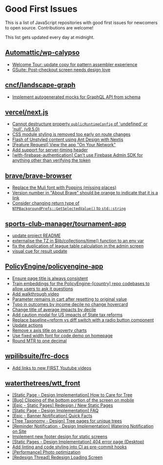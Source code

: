 # Good First Issues

This is a list of JavaScript repositories with good first issues for newcomers to open source. Contributions are welcome!

This list gets updated every day at midnight.

## [Automattic/wp-calypso](https://github.com/Automattic/wp-calypso)

- [Welcome Tour: update copy for pattern assembler experience](https://github.com/Automattic/wp-calypso/issues/74089)
- [GSuite: Post-checkout screen needs design love](https://github.com/Automattic/wp-calypso/issues/45123)

## [cncf/landscape-graph](https://github.com/cncf/landscape-graph)

- [Implement autogenerated mocks for GraphQL API from schema](https://github.com/cncf/landscape-graph/issues/103)

## [vercel/next.js](https://github.com/vercel/next.js)

- [Cannot destructure property `publicRuntimeConfig` of 'undefined' or 'null'. (v9.5.0)](https://github.com/vercel/next.js/issues/15568)
- [CSS module styling is removed too early on route changes](https://github.com/vercel/next.js/issues/17464)
- [Flash of Unstyled content using Ant Design with Nextjs](https://github.com/vercel/next.js/issues/48483)
- [[Feature Request] View the app "On Your Network"](https://github.com/vercel/next.js/issues/11367)
- [Add support for server-timing header](https://github.com/vercel/next.js/issues/12382)
- [[with-firebase-authentication] Can't use Firebase Admin SDK for anything other than verifying the token](https://github.com/vercel/next.js/issues/14139)

## [brave/brave-browser](https://github.com/brave/brave-browser)

- [Replace the Muli font with Poppins (missing places)](https://github.com/brave/brave-browser/issues/27081)
- [Version number in "About Brave" should be orange to indicate that it is a link](https://github.com/brave/brave-browser/issues/26040)
- [Consider changing return type of `NTPBackgroundPrefs::GetSelectedValue()` to `std::string`](https://github.com/brave/brave-browser/issues/25602)

## [sports-club-manager/tournament-app](https://github.com/sports-club-manager/tournament-app)

- [update project README](https://github.com/sports-club-manager/tournament-app/issues/22)
- [externalise the TZ in $lib/collections/time() function to an env var](https://github.com/sports-club-manager/tournament-app/issues/28)
- [fix the duplication of league table calculation in the admin screen](https://github.com/sports-club-manager/tournament-app/issues/26)
- [visual cue for result update](https://github.com/sports-club-manager/tournament-app/issues/16)

## [PolicyEngine/policyengine-app](https://github.com/PolicyEngine/policyengine-app)

- [Ensure page title is always consistent](https://github.com/PolicyEngine/policyengine-app/issues/477)
- [Train embeddings for the PolicyEngine-[country] repo codebases to allow users to ask it questions](https://github.com/PolicyEngine/policyengine-app/issues/512)
- [Add walkthrough video](https://github.com/PolicyEngine/policyengine-app/issues/511)
- [Parameter remains in cart after resetting to original value](https://github.com/PolicyEngine/policyengine-app/issues/53)
- [Typo in outcomes by income decile no change hovercard](https://github.com/PolicyEngine/policyengine-app/issues/487)
- [Change title of average impacts by decile](https://github.com/PolicyEngine/policyengine-app/issues/493)
- [Add caution modal for US impacts of State tax reforms](https://github.com/PolicyEngine/policyengine-app/issues/459)
- [Replace baseline+reform vs diff switch with a radio button component](https://github.com/PolicyEngine/policyengine-app/issues/78)
- [Update actions](https://github.com/PolicyEngine/policyengine-app/issues/380)
- [Remove x axis title on poverty charts](https://github.com/PolicyEngine/policyengine-app/issues/463)
- [Use fixed width font for code demo on homepage](https://github.com/PolicyEngine/policyengine-app/issues/215)
- [Round MTR to one decimal](https://github.com/PolicyEngine/policyengine-app/issues/67)

## [wpilibsuite/frc-docs](https://github.com/wpilibsuite/frc-docs)

- [Add links to new FIRST Youtube videos](https://github.com/wpilibsuite/frc-docs/issues/2164)

## [waterthetrees/wtt_front](https://github.com/waterthetrees/wtt_front)

- [[Static Page - Design Implementation] How to Care for Tree](https://github.com/waterthetrees/wtt_front/issues/628)
- [[Bug] Clipping of the bottom portion of the screen on mobile](https://github.com/waterthetrees/wtt_front/issues/459)
- [[Epic - Static Pages] Redesign / New Static Pages](https://github.com/waterthetrees/wtt_front/issues/539)
- [[Static Page - Design Implementation] FAQ](https://github.com/waterthetrees/wtt_front/issues/627)
- [[Epic - Banner Notification] Quick Facts](https://github.com/waterthetrees/wtt_front/issues/688)
- [[Tree Taxonomy - Design] Tree pages for unique trees](https://github.com/waterthetrees/wtt_front/issues/571)
- [[Reminder Notification - Design Implementation] Watering Notification on Site](https://github.com/waterthetrees/wtt_front/issues/689)
- [Implement new footer design for static screens](https://github.com/waterthetrees/wtt_front/issues/367)
- [[Static Pages - Design Implementation]  404 error page (Desktop)](https://github.com/waterthetrees/wtt_front/issues/476)
- [Add linting and code styling into CI as pre-commit hooks](https://github.com/waterthetrees/wtt_front/issues/654)
- [[Performance] Photo optimization](https://github.com/waterthetrees/wtt_front/issues/444)
- [[Redesign Thread] Redesign Loading Screen](https://github.com/waterthetrees/wtt_front/issues/508)

